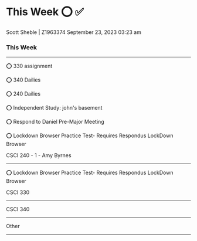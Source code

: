 # This Week      ⭕ ✅ 
Scott Sheble | Z1963374                                             September 23, 2023 03:23 am               
### This Week
__________________________________________________________________________________________________

⭕ 330 assignment 

⭕ 340 Dailies

⭕ 240 Dailies

⭕ Independent Study: john's basement

⭕ Respond to Daniel Pre-Major Meeting

⭕ Lockdown Browser Practice Test- Requires Respondus LockDown Browser



CSCI 240 - 1 - Amy Byrnes
__________________________________________________________________________________________________

⭕ Lockdown Browser Practice Test- Requires Respondus LockDown Browser

CSCI 330
__________________________________________________________________________________________________


CSCI 340
__________________________________________________________________________________________________


Other
__________________________________________________________________________________________________

